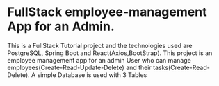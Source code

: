 # FullStack employee-management App for an Admin.
This is a FullStack Tutorial project and the technologies used are PostgreSQL, Spring Boot and React(Axios,BootStrap). This project is an employee management app for an admin User who can manage employees(Create-Read-Update-Delete) and their tasks(Create-Read-Delete). A simple Database is used with 3 Tables

